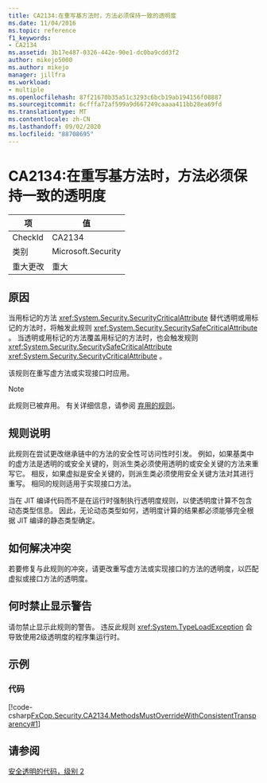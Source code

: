 ```yaml
---
title: CA2134:在重写基方法时，方法必须保持一致的透明度
ms.date: 11/04/2016
ms.topic: reference
f1_keywords:
- CA2134
ms.assetid: 3b17e487-0326-442e-90e1-dc0ba9cdd3f2
author: mikejo5000
ms.author: mikejo
manager: jillfra
ms.workload:
- multiple
ms.openlocfilehash: 87f21670b35a51c3293c6bcb19ab194156f08887
ms.sourcegitcommit: 6cfffa72af599a9d667249caaaa411bb28ea69fd
ms.translationtype: MT
ms.contentlocale: zh-CN
ms.lasthandoff: 09/02/2020
ms.locfileid: "88708695"
---
```

# <a name="ca2134-methods-must-keep-consistent-transparency-when-overriding-base-methods"></a>CA2134:在重写基方法时，方法必须保持一致的透明度

|项|值|
|-|-|
|CheckId|CA2134|
|类别|Microsoft.Security|
|重大更改|重大|

## <a name="cause"></a>原因
当用标记的方法 <xref:System.Security.SecurityCriticalAttribute> 替代透明或用标记的方法时，将触发此规则 <xref:System.Security.SecuritySafeCriticalAttribute> 。 当透明或用标记的方法覆盖用标记的方法时，也会触发规则 <xref:System.Security.SecuritySafeCriticalAttribute> <xref:System.Security.SecurityCriticalAttribute> 。

该规则在重写虚方法或实现接口时应用。

> [!NOTE]
> 此规则已被弃用。 有关详细信息，请参阅 [弃用的规则](fxcop-rule-port-status.md#deprecated-rules)。

## <a name="rule-description"></a>规则说明
此规则在尝试更改继承链中的方法的安全性可访问性时引发。 例如，如果基类中的虚方法是透明的或安全关键的，则派生类必须使用透明的或安全关键的方法来重写它。 相反，如果虚拟是安全关键的，则派生类必须使用安全关键方法对其进行重写。 相同的规则适用于实现接口方法。

当在 JIT 编译代码而不是在运行时强制执行透明度规则，以使透明度计算不包含动态类型信息。 因此，无论动态类型如何，透明度计算的结果都必须能够完全根据 JIT 编译的静态类型确定。

## <a name="how-to-fix-violations"></a>如何解决冲突
若要修复与此规则的冲突，请更改重写虚方法或实现接口的方法的透明度，以匹配虚拟或接口方法的透明度。

## <a name="when-to-suppress-warnings"></a>何时禁止显示警告
请勿禁止显示此规则的警告。 违反此规则 <xref:System.TypeLoadException> 会导致使用2级透明度的程序集运行时。

## <a name="examples"></a>示例

### <a name="code"></a>代码
[!code-csharp[FxCop.Security.CA2134.MethodsMustOverrideWithConsistentTransparency#1](../code-quality/codesnippet/CSharp/ca2134-methods-must-keep-consistent-transparency-when-overriding-base-methods_1.cs)]

## <a name="see-also"></a>请参阅
[安全透明的代码，级别 2](/dotnet/framework/misc/security-transparent-code-level-2)
